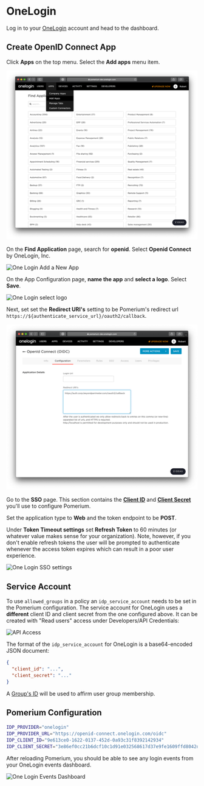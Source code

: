 # OneLogin

Log in to your [OneLogin](https://www.onelogin.com/) account and head to the dashboard.

## Create OpenID Connect App

Click **Apps** on the top menu. Select the **Add apps** menu item.

![One Login Add a New App](./img/one-login-add-app.png)

On the **Find Application** page, search for **openid**. Select **Openid Connect** by OneLogin, Inc.

![One Login Add a New App](./img/one-login-add-open-id.png)

On the App Configuration page, **name the app** and **select a logo**. Select **Save**.

![One Login select logo](./img/one-login-select-logo.png)

Next, set set the **Redirect URI's** setting to be Pomerium's redirect url `https://${authenticate_service_url}/oauth2/callback`.

![One Login set callback url](./img/one-login-callback-url.png)

Go to the **SSO** page. This section contains the **[Client ID]** and **[Client Secret]** you'll use to configure Pomerium.

Set the application type to **Web** and the token endpoint to be **POST**.

Under **Token Timeout settings** set **Refresh Token** to 60 minutes (or whatever value makes sense for your organization). Note, however, if you don't enable refresh tokens the user will be prompted to authenticate whenever the access token expires which can result in a poor user experience.

![One Login SSO settings](./img/one-login-sso-settings.png)

## Service Account

To use `allowed_groups` in a policy an `idp_service_account` needs to be set in the Pomerium configuration. The service account for OneLogin uses a **different** client ID and client secret from the one configured above. It can be created with "Read users" access under Developers/API Credentials:

![API Access](./img/one-login-api-access.png)


The format of the `idp_service_account` for OneLogin is a base64-encoded JSON document:

```json
{
  "client_id": "...",
  "client_secret": "..."
}
```
A [Group's ID](https://developers.onelogin.com/openid-connect/api/user-info) will be used to affirm user group membership.

## Pomerium Configuration

```bash
IDP_PROVIDER="onelogin"
IDP_PROVIDER_URL="https://openid-connect.onelogin.com/oidc"
IDP_CLIENT_ID="9e613ce0-1622-0137-452d-0a93c31f8392142934"
IDP_CLIENT_SECRET="3e86ef0cc21b6dcf10c1d91e032568617d37e9fe1609ffd8042d3c25a560c36c"
```

After reloading Pomerium, you should be able to see any login events from your OneLogin events dashboard.

![One Login Events Dashboard](./img/one-login-events.png)

[client id]: ../../reference/readme.md#identity-provider-client-id
[client secret]: ../../reference/readme.md#identity-provider-client-secret
[environmental variables]: https://en.wikipedia.org/wiki/Environment_variable
[oauth2]: https://oauth.net/2/
[openid connect]: https://en.wikipedia.org/wiki/OpenID_Connect
